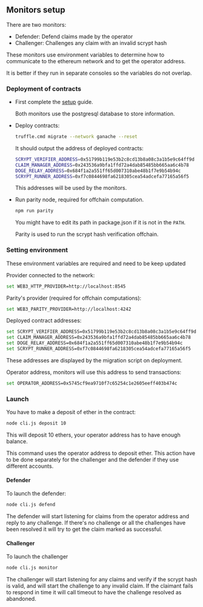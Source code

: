 
## Monitors setup

There are two monitors:

*   Defender: Defend claims made by the operator
*   Challenger: Challenges any claim with an invalid scrypt hash

These monitors use environment variables to determine how to communicate
to the ethereum network and to get the operator address.

It is better if they run in separate consoles so the variables do not overlap.

### Deployment of contracts

*   First complete the [setup](https://github.com/dogethereum/scrypt-interactive/blob/master/docs/setup.md) guide.

    Both monitors use the postgresql database to store information.

*   Deploy contracts:

    ```bash
    truffle.cmd migrate --network ganache --reset
    ```

    It should output the address of deployed contracts:

    ```bash
    SCRYPT_VERIFIER_ADDRESS=0x51799b119e53b2c8cd13b8a08c3a1b5e9c64ff9d
    CLAIM_MANAGER_ADDRESS=0x243536a9bfa1ffd72a4dab85485bb665aa6c4b78
    DOGE_RELAY_ADDRESS=0x684f1a2a551ff65d007310abe48b1f7e9b54b94c
    SCRYPT_RUNNER_ADDRESS=0xf7c0844698fa6218305cea54adcefa77165a56f5
    ```

    This addresses will be used by the monitors.

*   Run parity node, required for offchain computation.

    ```bash
    npm run parity
    ```

     You might have to edit its path in package.json if it is not in the `PATH`.

     Parity is used to run the scrypt hash verification offchain.

### Setting environment

These environment variables are required and need to be keep updated

Provider connected to the network:
```bash
set WEB3_HTTP_PROVIDER=http://localhost:8545
```

Parity's provider (required for offchain computations):
```bash
set WEB3_PARITY_PROVIDER=http://localhost:4242
```

Deployed contract addresses:
```bash
set SCRYPT_VERIFIER_ADDRESS=0x51799b119e53b2c8cd13b8a08c3a1b5e9c64ff9d
set CLAIM_MANAGER_ADDRESS=0x243536a9bfa1ffd72a4dab85485bb665aa6c4b78
set DOGE_RELAY_ADDRESS=0x684f1a2a551ff65d007310abe48b1f7e9b54b94c
set SCRYPT_RUNNER_ADDRESS=0xf7c0844698fa6218305cea54adcefa77165a56f5
```

These addresses are displayed by the migration script on deployment.

Operator address, monitors will use this address to send transactions:
```bash
set OPERATOR_ADDRESS=0x5745cf9ea9710f7c65254c1e2605eeff403b474c
```

### Launch

You have to make a deposit of ether in the contract:
```bash
node cli.js deposit 10
```

This will deposit 10 ethers, your operator address has to have enough balance.

This command uses the operator address to deposit ether. This action
have to be done separately for the challenger and the defender if they
use different accounts.

#### Defender

To launch the defender:
```bash
node cli.js defend
```

The defender will start listening for claims from the operator address and
reply to any challenge. If there's no challenge or all the challenges
have been resolved it will try to get the claim marked as successful.

#### Challenger

To launch the challenger
```bash
node cli.js monitor
```

The challenger will start listening for any claims and verify if the
scrypt hash is valid, and will start the challenge to any invalid claim.
If the claimant fails to respond in time it will call timeout to have
the challenge resolved as abandoned.
